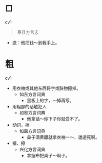 





# □
cv1
> 泰县方言志
- 送：他把钱～到我手上。

# 粗
cv1
+ 用衣袖或其他东西将字或脏物擦掉。
  * 如东方言词典
    - 黑板上的字，～掉再写。
+ 用粗鄙的话触犯人
  * 如皋方言词典
    - 他拿话～你下子你就受不了。
+ 动词，擦
  * 如皋方言词典
    - 鼻子滴黄齈就拿衣袖一～，邋遢死啊。
+ 揩、擦
  * 兴化方言词典
    - 拿据布把桌子～啊子。
